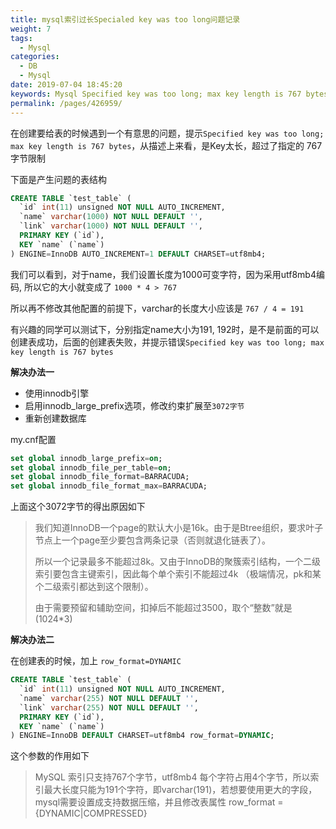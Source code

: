 ```yaml
---
title: mysql索引过长Specialed key was too long问题记录
weight: 7
tags: 
  - Mysql
categories: 
  - DB
  - Mysql
date: 2019-07-04 18:45:20
keywords: Mysql Specified key was too long; max key length is 767 bytes
permalink: /pages/426959/
---
```


在创建要给表的时候遇到一个有意思的问题，提示`Specified key was too long; max key length is 767 bytes`，从描述上来看，是Key太长，超过了指定的 767字节限制

<!-- more -->

下面是产生问题的表结构

```sql
CREATE TABLE `test_table` (
  `id` int(11) unsigned NOT NULL AUTO_INCREMENT,
  `name` varchar(1000) NOT NULL DEFAULT '',
  `link` varchar(1000) NOT NULL DEFAULT '',
  PRIMARY KEY (`id`),
  KEY `name` (`name`)
) ENGINE=InnoDB AUTO_INCREMENT=1 DEFAULT CHARSET=utf8mb4;
```

我们可以看到，对于name，我们设置长度为1000可变字符，因为采用utf8mb4编码, 所以它的大小就变成了 `1000 * 4 > 767`

所以再不修改其他配置的前提下，varchar的长度大小应该是 `767 / 4 = 191`

有兴趣的同学可以测试下，分别指定name大小为191, 192时，是不是前面的可以创建表成功，后面的创建表失败，并提示错误`Specified key was too long; max key length is 767 bytes`

**解决办法一**

- 使用innodb引擎
- 启用innodb_large_prefix选项，修改约束扩展至`3072字节`
- 重新创建数据库

my.cnf配置

```sql
set global innodb_large_prefix=on;
set global innodb_file_per_table=on;
set global innodb_file_format=BARRACUDA;
set global innodb_file_format_max=BARRACUDA;
```

上面这个3072字节的得出原因如下

>  我们知道InnoDB一个page的默认大小是16k。由于是Btree组织，要求叶子节点上一个page至少要包含两条记录（否则就退化链表了）。
> 
> 所以一个记录最多不能超过8k。又由于InnoDB的聚簇索引结构，一个二级索引要包含主键索引，因此每个单个索引不能超过4k （极端情况，pk和某个二级索引都达到这个限制）。
> 
> 由于需要预留和辅助空间，扣掉后不能超过3500，取个“整数”就是(1024*3)



**解决办法二**

在创建表的时候，加上 `row_format=DYNAMIC`

```sql
CREATE TABLE `test_table` (
  `id` int(11) unsigned NOT NULL AUTO_INCREMENT,
  `name` varchar(255) NOT NULL DEFAULT '',
  `link` varchar(255) NOT NULL DEFAULT '',
  PRIMARY KEY (`id`),
  KEY `name` (`name`)
) ENGINE=InnoDB DEFAULT CHARSET=utf8mb4 row_format=DYNAMIC;
```

这个参数的作用如下

> MySQL 索引只支持767个字节，utf8mb4 每个字符占用4个字节，所以索引最大长度只能为191个字符，即varchar(191)，若想要使用更大的字段，mysql需要设置成支持数据压缩，并且修改表属性 row_format ={DYNAMIC|COMPRESSED}
